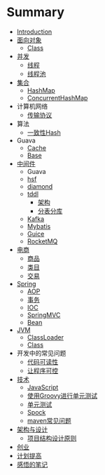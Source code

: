 # Summary

* [Introduction](README.md)
* [面向对象](面向对象.md)
   * [Class](Class.md)
* [并发](并发.md)
   * [线程](线程.md)
   * [线程池](线程池.md)
* [集合](集合.md)
   * [HashMap](HashMap.md)
   * [ConcurrentHashMap](ConcurrentHashMap.md)
* 计算机网络
   * [传输协议](传输协议.md)
* 算法
   * [一致性Hash](算法/一致性Hash.md)
* Guava
   * [Cache](Cache.md)
   * [Base](base.md)
* [中间件](中间件/中间件.md)
   * Guava
   * [hsf](中间件/hsf.md)
   * [diamond](中间件/diamond.md)
   * [tddl](中间件/tddl.md)
       * [架构](架构.md)
       * [分表分库](分表分库.md)
   * [Kafka](中间件/Kafka.md)
   * [Mybatis](中间件/Mybatis.md)
   * [Guice](Guice/Guice.md)
   * [RocketMQ](中间件/RocketMQ.md)
* [电商](电商/电商.md)
   * [商品](电商/商品.md)
   * [类目](电商/类目.md)
   * [交易](交易.md)
* [Spring](Spring/README.md)
   * [AOP](Spring/AOP.md)
   * [事务](Spring/事务.md)
   * [IOC](Spring/IOC.md)
   * [SpringMVC](Spring/SpringMVC.md)
   * [Bean](Spring/Bean.md)
* [JVM](JVM/README.md)
   * [ClassLoader](JVM/ClassLoader.md)
   * [Class](JVM/Class.md)
* 开发中的常见问题
   * [代码可读性](开发中常见问题/代码可读性.md)
   * [让程序可控](开发中常见问题/让程序可控.md)
* [技术](技术/技术.md)
   * [JavaScript](javascript.md)
   * [使用Groovy进行单元测试](技术/使用Groovy进行单元测试.md)
   * [单元测试](技术/单元测试.md)
   * [Spock](技术/Spock.md)
   * [maven常见问题](技术/maven常见问题.md)
* [架构与设计](架构与设计.md)
   * [项目结构设计原则](架构与设计/项目结构设计原则.md)
* [创业](创业.md)
* [计划提高](计划提高.md)
* [感悟的笔记](感悟的笔记.md)

